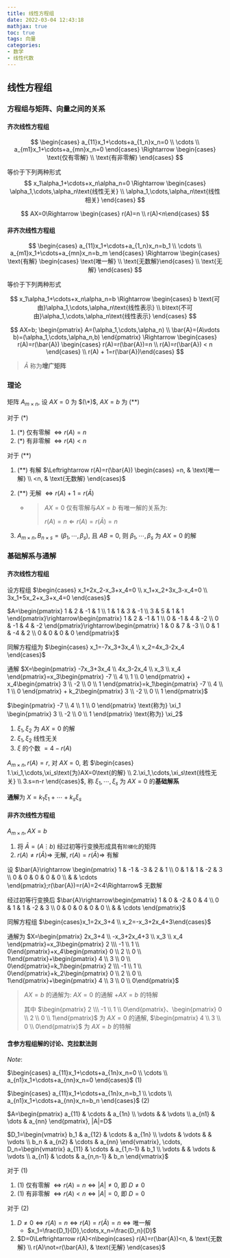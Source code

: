 ```yaml
---
title: 线性方程组
date: 2022-03-04 12:43:18
mathjax: true
toc: true
tags: 向量
categories:
- 数学
- 线性代数
---
```


## 线性方程组

### 方程组与矩阵、向量之间的关系

#### 齐次线性方程组

$$
\begin{cases} a_{11}x_1+\cdots+a_{1_n}x_n=0 \\ \cdots \\ a_{m1}x_1+\cdots+a_{mn}x_n=0 \end{cases} \Rightarrow \begin{cases} \text{仅有零解} \\ \text{有非零解} \end{cases}
$$

等价于下列两种形式
$$
x_1\alpha_1+\cdots+x_n\alpha_n=0 \Rightarrow \begin{cases} \alpha_1,\cdots,\alpha_n\text{线性无关} \\ \alpha_1,\cdots,\alpha_n\text{线性相关} \end{cases}
$$

$$
AX=0\Rightarrow \begin{cases} r(A)=n \\ r(A)<n\end{cases}
$$

<!--more-->

#### 非齐次线性方程组

$$
\begin{cases} a_{11}x_1+\cdots+a_{1_n}x_n=b_1 \\ \cdots \\ a_{m1}x_1+\cdots+a_{mn}x_n=b_m \end{cases} \Rightarrow \begin{cases} \text{有解} \begin{cases} \text{唯一解} \\ \text{无数解}\end{cases} \\ \text{无解} \end{cases}
$$

等价于下列两种形式

$$
x_1\alpha_1+\cdots+x_n\alpha_n=b \Rightarrow \begin{cases} b \text{可由}\alpha_1,\cdots,\alpha_n\text{线性表示} \\ b\text{不可由}\alpha_1,\cdots,\alpha_n\text{线性表示} \end{cases}
$$

$$
AX=b; \begin{pmatrix} A=(\alpha_1,\cdots,\alpha_n) \\ \bar{A}=(A\vdots b)=(\alpha_1,\cdots,\alpha_n,b) \end{pmatrix} \Rightarrow \begin{cases} r(A)=r(\bar{A}) \begin{cases} r(A)=r(\bar{A})=n \\ r(A)=r(\bar{A}) < n \end{cases} \\ r(A) + 1=r(\bar{A})\end{cases}
$$

> $\bar{A}$ 称为**增广矩阵**

### 理论

矩阵 $A_{m\times n}$, 设 $AX=0$ 为 $(\*)$, $AX=b$ 为 $(**)$

对于 $(*)$

1. $(*)$ 仅有零解 $\Leftrightarrow r(A)=n$
2. $(*)$ 有非零解 $\Leftrightarrow r(A)<n$

对于 $(**)$

1. $(**)$ 有解 $\Leftrightarrow r(A)=r(\bar{A}) \begin{cases} =n, & \text{唯一解} \\ <n, & \text{无数解} \end{cases}$

2. $(**)$ 无解 $\Leftrightarrow r(A)+1=r(\bar{A})$

   * > $AX=0$ 仅有零解与$AX=b$ 有唯一解的关系为:
     >
     > $r(A)=n \Leftarrow r(A)=r(\bar{A})=n$

3. $A_{m\times n},B_{n\times s}=(\beta_1,\cdots,\beta_s)$, 且 $AB=0$, 则 $\beta_1,\cdots,\beta_s$ 为 $AX=0$ 的解

### 基础解系与通解

#### 齐次线性方程组

设方程组 $\begin{cases} x_1+2x_2-x_3+x_4=0 \\ x_1+x_2+3x_3-x_4=0 \\ 3x_1+5x_2+x_3+x_4=0 \end{cases}$

$A=\begin{pmatrix} 1 & 2 & -1 & 1 \\ 1 & 1 & 3 & -1 \\ 3 & 5 & 1 & 1 \end{pmatrix}\rightarrow\begin{pmatrix} 1 & 2 & -1 & 1 \\ 0 & -1 & 4 & -2 \\ 0 & -1 & 4 & -2 \end{pmatrix}\rightarrow\begin{pmatrix} 1 & 0  & 7 & -3 \\ 0 & 1 & -4 & 2 \\ 0 & 0 & 0 & 0 \end{pmatrix}$

同解方程组为 $\begin{cases} x_1=-7x_3+3x_4 \\ x_2=4x_3-2x_4 \end{cases}$

通解 $X=\begin{pmatrix} -7x_3+3x_4 \\ 4x_3-2x_4 \\ x_3 \\ x_4 \end{pmatrix}=x_3\begin{pmatrix} -7 \\ 4 \\ 1 \\ 0 \end{pmatrix} + x_4\begin{pmatrix} 3 \\ -2 \\ 0 \\ 1 \end{pmatrix}=k_1\begin{pmatrix} -7 \\ 4 \\ 1 \\ 0 \end{pmatrix} + k_2\begin{pmatrix} 3 \\ -2 \\ 0 \\ 1 \end{pmatrix}$

$\begin{pmatrix} -7 \\ 4 \\ 1 \\ 0 \end{pmatrix} \text{称为} \xi_1 \begin{pmatrix} 3 \\ -2 \\ 0 \\ 1 \end{pmatrix} \text{称为} \xi_2$

1. $\xi_1,\xi_2$ 为 $AX=0$ 的解
2. $\xi_1, \xi_2$ 线性无关
3. $\xi$ 的个数 $=4-r(A)$

$A_{m\times n}, r(A)=r$, 对 $AX=0$, 若 $\begin{cases} 1.\xi_1,\cdots,\xi_s\text{为}AX=0\text{的解} \\ 2.\xi_1,\cdots,\xi_s\text{线性无关} \\ 3.s=n-r \end{cases}$, 称 $\xi_1,\cdots,\xi_s$ 为 $AX=0$ 的**基础解系**

**通解**为 $X=k_1\xi_1+\cdots+k_s\xi_s$

#### 非齐次线性方程组

$A_{m\times n}, AX=b$

1. 将 $\bar{A}=(A\vdots b)$ 经过初等行变换形成具有`阶梯化`的矩阵
2. $r(A)\not=r(\bar{A})\Rightarrow$ 无解, $r(A)=r(\bar{A})\Rightarrow$ 有解

设 $\bar{A}\rightarrow \begin{pmatrix} 1 & -1 & -3 & 2 & 1 \\ 0 & 1 & 1  & -2 & 3 \\ 0 & 0 & 0 & 0 & 0 \\ & & \cdots \end{pmatrix};r(\bar{A})=r(A)=2<4\Rightarrow$ 无数解

经过初等行变换后 $\bar{A}\rightarrow\begin{pmatrix} 1 & 0 & -2 & 0 & 4 \\ 0 & 1 & 1  & -2 & 3 \\ 0 & 0 & 0 & 0 & 0 \\ & & \cdots \end{pmatrix}$

同解方程组 $\begin{cases}x_1=2x_3+4 \\ x_2=-x_3+2x_4+3\end{cases}$

通解为 $X=\begin{pmatrix} 2x_3+4 \\ -x_3+2x_4+3 \\ x_3 \\ x_4 \end{pmatrix}=x_3\begin{pmatrix} 2 \\\ -1 \\ 1 \\ 0\end{pmatrix}+x_4\begin{pmatrix} 0 \\ 2 \\ 0 \\ 1\end{pmatrix}+\begin{pmatrix} 4 \\ 3 \\ 0 \\ 0\end{pmatrix}=k_1\begin{pmatrix} 2 \\\ -1 \\ 1 \\ 0\end{pmatrix}+k_2\begin{pmatrix} 0 \\ 2 \\ 0 \\ 1\end{pmatrix}+\begin{pmatrix} 4 \\ 3 \\ 0 \\ 0\end{pmatrix}$

> $AX=b$ 的通解为: $AX=0$ 的通解 $+AX=b$ 的特解
>
> 其中 $\begin{pmatrix} 2 \\\ -1 \\ 1 \\ 0\end{pmatrix}、\begin{pmatrix} 0 \\ 2 \\ 0 \\ 1\end{pmatrix}$ 为 $AX=0$ 的通解, $\begin{pmatrix} 4 \\ 3 \\ 0 \\ 0\end{pmatrix}$ 为 $AX=b$ 的特解

#### 含参方程组解的讨论、克拉默法则

$Note:$

$\begin{cases} a_{11}x_1+\cdots+a_{1n}x_n=0 \\ \cdots \\ a_{n1}x_1+\cdots+a_{nn}x_n=0 \end{cases}$   $(1)$

$\begin{cases} a_{11}x_1+\cdots+a_{1n}x_n=b_1 \\ \cdots \\ a_{n1}x_1+\cdots+a_{nn}x_n=b_n \end{cases}$   $(2)$

$A=\begin{pmatrix} a_{11} & \cdots & a_{1n} \\ \vdots & & \vdots \\ a_{n1} & \dots & a_{nn} \end{pmatrix}, |A|=D$

$D_1=\begin{vmatrix} b_1 & a_{12} & \cdots & a_{1n} \\ \vdots & \vdots & & \vdots \\ b_n & a_{n2} & \cdots & a_{nn} \end{vmatrix}, \cdots, D_n=\begin{vmatrix} a_{11} & \cdots & a_{1,n-1} & b_1 \\ \vdots & & \vdots & \vdots \\ a_{n1} & \cdots & a_{n,n-1} & b_n \end{vmatrix}$

对于 $(1)$

1. $(1)$ 仅有零解 $\Leftrightarrow r(A)=n\Leftrightarrow |A|\not=0$, 即 $D\not=0$
2. $(1)$ 有非零解 $\Leftrightarrow r(A)<n\Leftrightarrow |A|=0$, 即 $D=0$

对于 $(2)$

1. $D\not=0\Leftrightarrow r(A)=n\Leftrightarrow r(A)=r(\bar{A})=n\Leftrightarrow \text{唯一解}$
   * $x_1=\frac{D_1}{D},\cdots,x_n=\frac{D_n}{D}$
2. $D=0\Leftrightarrow r(A)<n\begin{cases} r(A)=r(\bar{A})<n, & \text{无数解} \\ r(A)\not=r(\bar{A}), & \text{无解} \end{cases}$
